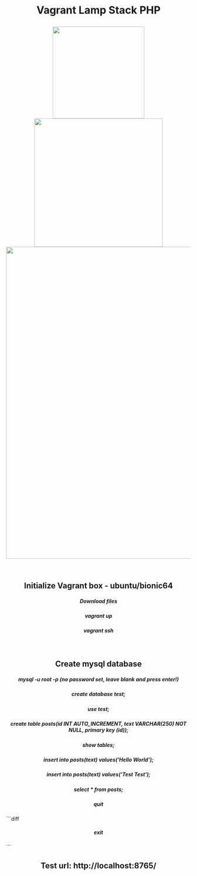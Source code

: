 <h1><b><p align="center">Vagrant Lamp Stack PHP</p></b></h1>

<p align="center">
 <img width="250px" src="https://github.com/sargef/vagrant-lamp-stack-php/blob/master/vagrant.png">
<img width="350px" src="https://fizzbuzz3.s3-eu-west-1.amazonaws.com/php_300.png">
 <img width="850px" src="https://github.com/sargef/vagrant-lamp-stack-php/blob/master/lamp.jpeg">
  </p>
  </br>

<h2><b><p align="center">Initialize Vagrant box - ubuntu/bionic64</p></b></h2>
<h5><b><p align="center">Download files</p></b></h5>
<h5><b><p align="center">vagrant up</p></b></h5>
<h5><b><p align="center">vagrant ssh</p></b></h5>
</br>

<h2><b><p align="center">Create mysql database</p></b></h2>
<h5><b><p align="center">mysql -u root -p (no password set, leave blank and press enter!)</p></b></h5>
<h5><b><p align="center">create database test;</p></b></h5>
<h5><b><p align="center">use test;</p></b></h5>
<h5><b><p align="center">create table posts(id INT AUTO_INCREMENT, text VARCHAR(250) NOT NULL, primary key (id));</p></b></h5>
<h5><b><p align="center">show tables;</p></b></h5>
<h5><b><p align="center">insert into posts(text) values('Hello World');</p></b></h5>
<h5><b><p align="center">insert into posts(text) values('Test Test');</p></b></h5>
<h5><b><p align="center">select * from posts;</p></b></h5>
<h5><b><p align="center">quit</p></b></h5>
```diff
<h5><b><p align="center">exit</p></b></h5>
```

</br>

<h2><b><p align="center">Test url: http://localhost:8765/</p></b></h2>







